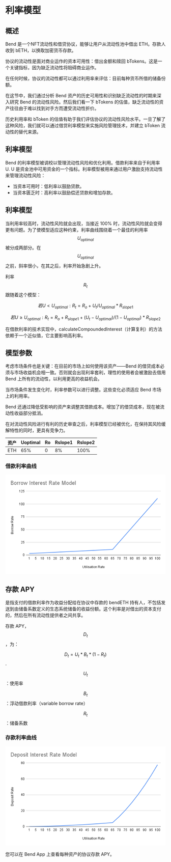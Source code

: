 # 利率模型

## 概述

Bend 是一个NFT流动性和借贷协议，能够让用户从流动性池中借出 ETH。存款人收到 bETH，以换取加密货币存款。

协议的流动性是面对商业运作的资本可用性：借出金额和赎回 bTokens。这是一个关键指标，因为缺乏流动性将阻碍商业运作。

在任何时候，协议的流动性都可以通过利用率来评估：目前每种货币所借的储备份额。

在这节中，我们通过分析 Bend 资产的历史可用性和识别缺乏流动性的时期来深入研究 Bend 的流动性风险。然后我们看一下 bTokens 的估值，缺乏流动性的资产往往由于难以找到对手方而遭受流动性折价。

历史利用率和 bToken 的估值有助于我们评估协议的流动性风险水平。一旦了解了这种风险，我们就可以通过借贷利率模型来实施风险管理技术，并建立 bToken 流动性的替代来源。

## 利率模型

Bend 的利率模型被调校以管理流动性风险和优化利用。借款利率来自于利用率 U. U 是资金池中可用资金的一个指标。利率模型被用来通过用户激励支持流动性来管理流动性风险：

* 当资本可用时：低利率以鼓励贷款。
* 当资本匮乏时：高利率以鼓励偿还贷款和增加存款。

## 利率模型 <a href="#interest-rate-model" id="interest-rate-model"></a>

当利用率较高时，流动性风险就会出现，当接近 100% 时，流动性风险就会变得更有问题。为了使模型适应这种约束，利率曲线围绕着一个最佳的利用率 $$U_{optimal}$$ 被分成两部分。在 $$U_{optimal}$$ 之前，斜率很小，在其之后，利率开始急剧上升。

利率 $$R_t$$ 跟随着这个模型：

$$若 U < U_{optimal}: R_t = R_o + U_t / U_{optimal} * R_{slope1}$$

$$若 U \ge U_{optimal}: R_t = R_o + R_{slope1} + (U_t - U_{optimal}) / (1 - U_{optimal}) * R_{slope2}$$

在借款利率的技术实现中，calculateCompoundedInterest（计算复利）的方法依赖于一个近似值，它主要影响高利率。

## 模型参数

考虑市场条件也是关键：在目前的市场上如何使用该资产——Bend 的借贷成本必须与市场收益机会相一致。否则就会出现利率套利，理性的使用者会被激励去借用 Bend 上所有的流动性，以利用更高的收益机会。

当市场条件发生变化时，利率参数可以进行调整。这些变化必须适应 Bend 市场上的利用率。

Bend 还通过降低受影响的资产来调整其借款成本。增加了的借贷成本，现在被流动性收益部分抵消。

在对流动性风险进行有利的历史审查之后，利率模型已经被优化，在保持其风险缓解特性的同时，更具有竞争力。

| 资产 | Uoptimal | Ro | Rslope1 | Rslope2 |
| ----- | -------- | -- | ------- | ------- |
| ETH   | 65%      | 0  | 8%      | 100%    |

### 借款利率曲线

![](<../.gitbook/assets/Borrow Interest Rate Model.png>)

## 存款 APY

是指支付的借款利率作为收益分配给在协议中存款的 bendETH 持有人，不包括发送到由储备系数定义的生态系统储备的收益份额。这个利率是对借出的资本支付的，然后在所有流动性提供者之间共享。

存款 APY，$$D_t$$，为：

$$D_t = U_t * B_t * (1-R_t)$$.

$$U_t$$：使用率

$$B_t$$：浮动借款利率（variable borrow rate）

$$R_t$$：储备系数

### 存款利率曲线

![存款利率模型](<../.gitbook/assets/Deposit Interest Rate Model.png>)

您可以在 Bend App 上查看每种资产的协议存款 APY。
